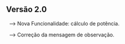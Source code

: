 ## Versão 2.0
&nbsp;
--> Nova Funcionalidade: cálculo de potência.


&nbsp;
--> Correção da mensagem de observação.
